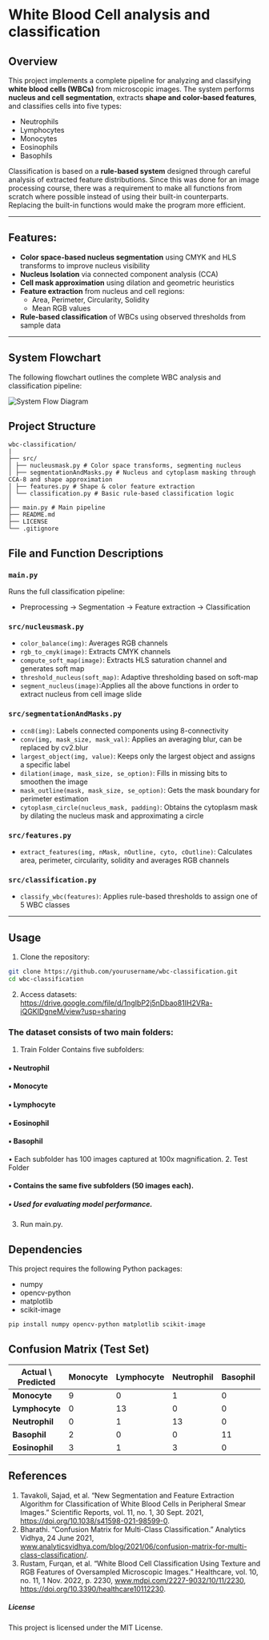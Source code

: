 # White Blood Cell analysis and classification

## Overview

This project implements a complete pipeline for analyzing and classifying **white blood cells (WBCs)** from microscopic images. The system performs **nucleus and cell segmentation**, extracts **shape and color-based features**, and classifies cells into five types:

- Neutrophils
- Lymphocytes
- Monocytes
- Eosinophils
- Basophils

Classification is based on a **rule-based system** designed through careful analysis of extracted feature distributions. Since this was done for an image processing course, there was a requirement to make all functions from scratch where possible instead of using their built-in counterparts. Replacing the built-in functions would make the program more efficient. 

---
## Features:

- **Color space-based nucleus segmentation** using CMYK and HLS transforms to improve nucleus visibility
- **Nucleus Isolation** via connected component analysis (CCA)
- **Cell mask approximation** using dilation and geometric heuristics
- **Feature extraction** from nucleus and cell regions:
  - Area, Perimeter, Circularity, Solidity
  - Mean RGB values
- **Rule-based classification** of WBCs using observed thresholds from sample data

---

## System Flowchart

The following flowchart outlines the complete WBC analysis and classification pipeline:

![System Flow Diagram](images/code_flow_diagram.png)

## Project Structure
```plaintext
wbc-classification/
|
├── src/
│ ├── nucleusmask.py # Color space transforms, segmenting nucleus
│ ├── segmentationAndMasks.py # Nucleus and cytoplasm masking through CCA-8 and shape approximation
│ ├── features.py # Shape & color feature extraction
│ └── classification.py # Basic rule-based classification logic
│
├── main.py # Main pipeline 
├── README.md
├── LICENSE
└── .gitignore
```

## File and Function Descriptions

### `main.py`
Runs the full classification pipeline:
- Preprocessing → Segmentation → Feature extraction → Classification 

### `src/nucleusmask.py`
- `color_balance(img)`: Averages RGB channels
- `rgb_to_cmyk(image)`: Extracts CMYK channels
- `compute_soft_map(image)`: Extracts HLS saturation channel and generates soft map
- `threshold_nucleus(soft_map)`: Adaptive thresholding based on soft-map
- `segment_nucleus(image)`:Applies all the above functions in order to extract nucleus from cell image slide

### `src/segmentationAndMasks.py`
- `ccn8(img)`: Labels connected components using 8-connectivity
- `conv(img, mask_size, mask_val)`: Applies an averaging blur, can be replaced by cv2.blur
- `largest_object(img, value)`: Keeps only the largest object and assigns a specific label
- `dilation(image, mask_size, se_option)`: Fills in missing bits to smoothen the image
- `mask_outline(mask, mask_size, se_option)`: Gets the mask boundary for perimeter estimation
- `cytoplasm_circle(nucleus_mask, padding)`: Obtains the cytoplasm mask by dilating the nucleus mask and approximating a circle

### `src/features.py`
- `extract_features(img, nMask, nOutline, cyto, cOutline)`: Calculates area, perimeter, circularity, solidity and averages RGB channels

### `src/classification.py`
- `classify_wbc(features)`: Applies rule-based thresholds to assign one of 5 WBC classes

---

## Usage 

1. Clone the repository:

```bash
git clone https://github.com/yourusername/wbc-classification.git
cd wbc-classification
```
2. Access datasets: https://drive.google.com/file/d/1ngIbP2j5nDbao81IH2VRa-iQGKIDgneM/view?usp=sharing
### The dataset consists of two main folders: 
1. Train Folder 
  Contains five subfolders:  
#### ▪ Neutrophil 
#### ▪ Monocyte 
#### ▪ Lymphocyte 
#### ▪ Eosinophil 
#### ▪ Basophil 
• Each subfolder has 100 images captured at 100x magnification. 
2. Test Folder 
#### • Contains the same five subfolders (50 images each). 
##### • Used for evaluating model performance.

3. Run main.py.

## Dependencies
This project requires the following Python packages:
- numpy
- opencv-python
- matplotlib
- scikit-image

```bash
pip install numpy opencv-python matplotlib scikit-image
```
## Confusion Matrix (Test Set)

| Actual \ Predicted | Monocyte | Lymphocyte | Neutrophil | Basophil | Eosinophil |
|--------------------|----------|------------|------------|----------|-------------|
| **Monocyte**       | 9        | 0          | 1          | 0        | 5           |
| **Lymphocyte**     | 0        | 13         | 0          | 0        | 2           |
| **Neutrophil**     | 0        | 1          | 13         | 0        | 1           |
| **Basophil**       | 2        | 0          | 0          | 11       | 2           |
| **Eosinophil**     | 3        | 1          | 3          | 0        | 8           |


## References

1.  Tavakoli, Sajad, et al. “New Segmentation and Feature Extraction Algorithm for Classification of White Blood Cells in Peripheral Smear Images.” Scientific Reports, vol. 11, no. 1, 30 Sept. 2021, 
https://doi.org/10.1038/s41598-021-98599-0. 
2. Bharathi. “Confusion Matrix for Multi-Class Classification.” Analytics Vidhya, 24 June 2021, 
www.analyticsvidhya.com/blog/2021/06/confusion-matrix-for-multi-class-classification/. 
3. Rustam, Furqan, et al. “White Blood Cell Classification Using Texture and RGB Features of 
Oversampled Microscopic Images.” Healthcare, vol. 10, no. 11, 1 Nov. 2022, p. 2230, 
www.mdpi.com/2227-9032/10/11/2230, https://doi.org/10.3390/healthcare10112230.

##### License
This project is licensed under the MIT License.
